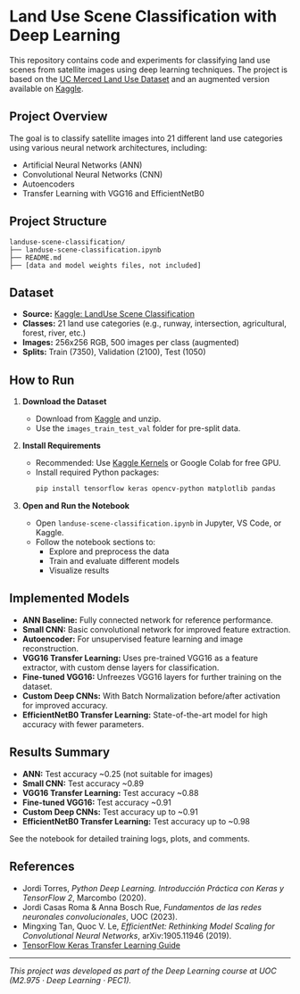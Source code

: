 # Land Use Scene Classification with Deep Learning

This repository contains code and experiments for classifying land use scenes from satellite images using deep learning techniques. The project is based on the [UC Merced Land Use Dataset](http://weegee.vision.ucmerced.edu/datasets/landuse.html) and an augmented version available on [Kaggle](https://www.kaggle.com/datasets/apollo2506/landuse-scene-classification).

## Project Overview

The goal is to classify satellite images into 21 different land use categories using various neural network architectures, including:

- Artificial Neural Networks (ANN)
- Convolutional Neural Networks (CNN)
- Autoencoders
- Transfer Learning with VGG16 and EfficientNetB0

## Project Structure

```
landuse-scene-classification/
├── landuse-scene-classification.ipynb
├── README.md
├── [data and model weights files, not included]
```

## Dataset

- **Source:** [Kaggle: LandUse Scene Classification](https://www.kaggle.com/datasets/apollo2506/landuse-scene-classification)
- **Classes:** 21 land use categories (e.g., runway, intersection, agricultural, forest, river, etc.)
- **Images:** 256x256 RGB, 500 images per class (augmented)
- **Splits:** Train (7350), Validation (2100), Test (1050)

## How to Run

1. **Download the Dataset**
   - Download from [Kaggle](https://www.kaggle.com/datasets/apollo2506/landuse-scene-classification) and unzip.
   - Use the `images_train_test_val` folder for pre-split data.

2. **Install Requirements**
   - Recommended: Use [Kaggle Kernels](https://www.kaggle.com/code) or Google Colab for free GPU.
   - Install required Python packages:
     ```bash
     pip install tensorflow keras opencv-python matplotlib pandas
     ```

3. **Open and Run the Notebook**
   - Open `landuse-scene-classification.ipynb` in Jupyter, VS Code, or Kaggle.
   - Follow the notebook sections to:
     - Explore and preprocess the data
     - Train and evaluate different models
     - Visualize results

## Implemented Models

- **ANN Baseline:** Fully connected network for reference performance.
- **Small CNN:** Basic convolutional network for improved feature extraction.
- **Autoencoder:** For unsupervised feature learning and image reconstruction.
- **VGG16 Transfer Learning:** Uses pre-trained VGG16 as a feature extractor, with custom dense layers for classification.
- **Fine-tuned VGG16:** Unfreezes VGG16 layers for further training on the dataset.
- **Custom Deep CNNs:** With Batch Normalization before/after activation for improved accuracy.
- **EfficientNetB0 Transfer Learning:** State-of-the-art model for high accuracy with fewer parameters.

## Results Summary

- **ANN:** Test accuracy ~0.25 (not suitable for images)
- **Small CNN:** Test accuracy ~0.89
- **VGG16 Transfer Learning:** Test accuracy ~0.88
- **Fine-tuned VGG16:** Test accuracy ~0.91
- **Custom Deep CNNs:** Test accuracy up to ~0.91
- **EfficientNetB0 Transfer Learning:** Test accuracy up to ~0.98

See the notebook for detailed training logs, plots, and comments.

## References

- Jordi Torres, *Python Deep Learning. Introducción Práctica con Keras y TensorFlow 2*, Marcombo (2020).
- Jordi Casas Roma & Anna Bosch Rue, *Fundamentos de las redes neuronales convolucionales*, UOC (2023).
- Mingxing Tan, Quoc V. Le, *EfficientNet: Rethinking Model Scaling for Convolutional Neural Networks*, arXiv:1905.11946 (2019).
- [TensorFlow Keras Transfer Learning Guide](https://www.tensorflow.org/guide/keras/transfer_learning)

---

*This project was developed as part of the Deep Learning course at UOC (M2.975 · Deep Learning · PEC1).*
